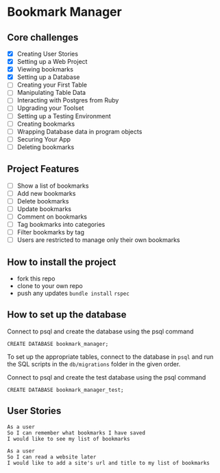 # Bookmark Manager

## Core challenges

- [x] Creating User Stories
- [x] Setting up a Web Project
- [x] Viewing bookmarks
- [x] Setting up a Database
- [ ] Creating your First Table
- [ ] Manipulating Table Data
- [ ] Interacting with Postgres from Ruby
- [ ] Upgrading your Toolset
- [ ] Setting up a Testing Environment
- [ ] Creating bookmarks
- [ ] Wrapping Database data in program objects
- [ ] Securing Your App
- [ ] Deleting bookmarks

## Project Features

- [ ] Show a list of bookmarks
- [ ] Add new bookmarks
- [ ] Delete bookmarks
- [ ] Update bookmarks
- [ ] Comment on bookmarks
- [ ] Tag bookmarks into categories
- [ ] Filter bookmarks by tag
- [ ] Users are restricted to manage only their own bookmarks

## How to install the project

- fork this repo
- clone to your own repo
- push any updates
  `bundle install`
  `rspec`

## How to set up the database

Connect to psql and create the database using the psql command

```
CREATE DATABASE bookmark_manager;
```

To set up the appropriate tables, connect to the database in `psql` and run the SQL scripts in the `db/migrations` folder in the given order.

Connect to psql and create the test database using the psql command

```
CREATE DATABASE bookmark_manager_test;
```

## User Stories

```
As a user
So I can remember what bookmarks I have saved
I would like to see my list of bookmarks
```

```
As a user
So I can read a website later
I would like to add a site's url and title to my list of bookmarks
```

